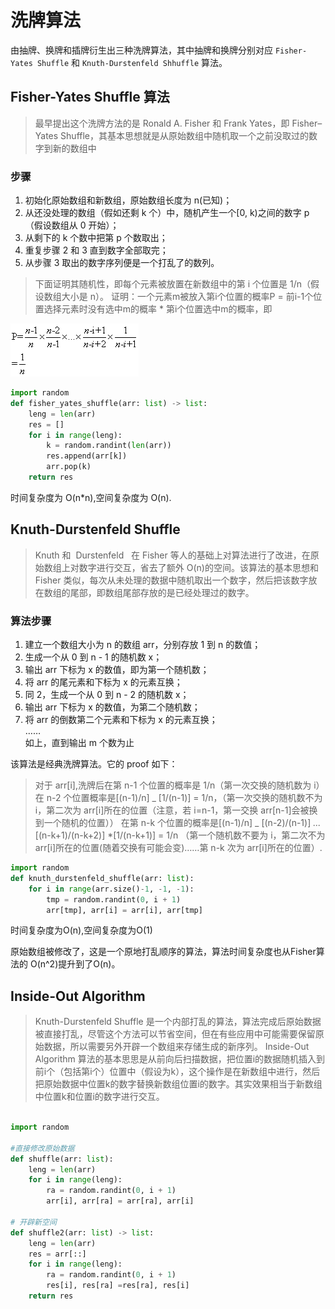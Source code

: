 # 洗牌算法

由抽牌、换牌和插牌衍生出三种洗牌算法，其中抽牌和换牌分别对应 `Fisher-Yates Shuffle` 和 `Knuth-Durstenfeld Shhuffle` 算法。

## Fisher-Yates Shuffle 算法

> 最早提出这个洗牌方法的是 Ronald A. Fisher 和 Frank Yates，即 Fisher–Yates Shuffle，其基本思想就是从原始数组中随机取一个之前没取过的数字到新的数组中

### 步骤

1. 初始化原始数组和新数组，原始数组长度为 n(已知)；
2. 从还没处理的数组（假如还剩 k 个）中，随机产生一个[0, k)之间的数字 p（假设数组从 0 开始）；
3. 从剩下的 k 个数中把第 p 个数取出；
4. 重复步骤 2 和 3 直到数字全部取完；
5. 从步骤 3 取出的数字序列便是一个打乱了的数列。

> 下面证明其随机性，即每个元素被放置在新数组中的第 i 个位置是 1/n（假设数组大小是 n）。
证明：一个元素m被放入第i个位置的概率P = 前i-1个位置选择元素时没有选中m的概率 * 第i个位置选中m的概率，即<br>

![证明](./proof1.gif)

```py
import random
def fisher_yates_shuffle(arr: list) -> list:
    leng = len(arr)
    res = []
    for i in range(leng):
        k = random.randint(len(arr))
        res.append(arr[k])
        arr.pop(k)
    return res
```

时间复杂度为 O(n\*n),空间复杂度为 O(n).

## Knuth-Durstenfeld Shuffle

> Knuth 和  Durstenfeld   在 Fisher 等人的基础上对算法进行了改进，在原始数组上对数字进行交互，省去了额外 O(n)的空间。该算法的基本思想和 Fisher 类似，每次从未处理的数据中随机取出一个数字，然后把该数字放在数组的尾部，即数组尾部存放的是已经处理过的数字。

### 算法步骤

1. 建立一个数组大小为 n 的数组 arr，分别存放 1 到 n 的数值；
2. 生成一个从 0 到 n - 1 的随机数 x；
3. 输出 arr 下标为 x 的数值，即为第一个随机数；
4. 将 arr 的尾元素和下标为 x 的元素互换；
5. 同 2，生成一个从 0 到 n - 2 的随机数 x；
6. 输出 arr 下标为 x 的数值，为第二个随机数；
7. 将 arr 的倒数第二个元素和下标为 x 的元素互换；<br>
   ……<br>
   如上，直到输出 m 个数为止

该算法是经典洗牌算法。它的 proof 如下：

> 对于 arr[i],洗牌后在第 n-1 个位置的概率是 1/n（第一次交换的随机数为 i）
> 在 n-2 个位置概率是[(n-1)/n] _ [1/(n-1)] = 1/n，（第一次交换的随机数不为 i，第二次为 arr[i]所在的位置（注意，若 i=n-1，第一交换 arr[n-1]会被换到一个随机的位置））
> 在第 n-k 个位置的概率是[(n-1)/n] _ [(n-2)/(n-1)] _..._ [(n-k+1)/(n-k+2)] \*[1/(n-k+1)] = 1/n
> （第一个随机数不要为 i，第二次不为 arr[i]所在的位置(随着交换有可能会变)……第 n-k 次为 arr[i]所在的位置）.

```py
import random
def knuth_durstenfeld_shuffle(arr: list):
    for i in range(arr.size()-1, -1, -1):
        tmp = random.randint(0, i + 1)
        arr[tmp], arr[i] = arr[i], arr[tmp]

```
时间复杂度为O(n),空间复杂度为O(1)

原始数组被修改了，这是一个原地打乱顺序的算法，算法时间复杂度也从Fisher算法的 O(n^2)提升到了O(n)。

## Inside-Out Algorithm

>Knuth-Durstenfeld Shuffle 是一个内部打乱的算法，算法完成后原始数据被直接打乱，尽管这个方法可以节省空间，但在有些应用中可能需要保留原始数据，所以需要另外开辟一个数组来存储生成的新序列。
Inside-Out Algorithm 算法的基本思思是从前向后扫描数据，把位置i的数据随机插入到前i个（包括第i个）位置中（假设为k），这个操作是在新数组中进行，然后把原始数据中位置k的数字替换新数组位置i的数字。其实效果相当于新数组中位置k和位置i的数字进行交互。

```py

import random

#直接修改原始数据
def shuffle(arr: list):
    leng = len(arr)
    for i in range(leng):
        ra = random.randint(0, i + 1)
        arr[i], arr[ra] = arr[ra], arr[i]

# 开辟新空间
def shuffle2(arr: list) -> list:
    leng = len(arr)
    res = arr[::]
    for i in range(leng):
        ra = random.randint(0, i + 1)
        res[i], res[ra] =res[ra], res[i]
    return res

```
